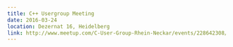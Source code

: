 ```yaml
---
title: C++ Usergroup Meeting
date: 2016-03-24
location: Dezernat 16, Heidelberg
link: http://www.meetup.com/C-User-Group-Rhein-Neckar/events/228642308/
---
```

